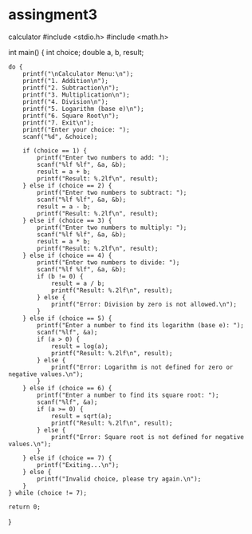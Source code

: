 # assingment3
calculator 
#include <stdio.h>
#include <math.h>

int main() {
    int choice;
    double a, b, result;

    do {
        printf("\nCalculator Menu:\n");
        printf("1. Addition\n");
        printf("2. Subtraction\n");
        printf("3. Multiplication\n");
        printf("4. Division\n");
        printf("5. Logarithm (base e)\n");
        printf("6. Square Root\n");
        printf("7. Exit\n");
        printf("Enter your choice: ");
        scanf("%d", &choice);

        if (choice == 1) {
            printf("Enter two numbers to add: ");
            scanf("%lf %lf", &a, &b);
            result = a + b;
            printf("Result: %.2lf\n", result);
        } else if (choice == 2) {
            printf("Enter two numbers to subtract: ");
            scanf("%lf %lf", &a, &b);
            result = a - b;
            printf("Result: %.2lf\n", result);
        } else if (choice == 3) {
            printf("Enter two numbers to multiply: ");
            scanf("%lf %lf", &a, &b);
            result = a * b;
            printf("Result: %.2lf\n", result);
        } else if (choice == 4) {
            printf("Enter two numbers to divide: ");
            scanf("%lf %lf", &a, &b);
            if (b != 0) {
                result = a / b;
                printf("Result: %.2lf\n", result);
            } else {
                printf("Error: Division by zero is not allowed.\n");
            }
        } else if (choice == 5) {
            printf("Enter a number to find its logarithm (base e): ");
            scanf("%lf", &a);
            if (a > 0) {
                result = log(a);
                printf("Result: %.2lf\n", result);
            } else {
                printf("Error: Logarithm is not defined for zero or negative values.\n");
            }
        } else if (choice == 6) {
            printf("Enter a number to find its square root: ");
            scanf("%lf", &a);
            if (a >= 0) {
                result = sqrt(a);
                printf("Result: %.2lf\n", result);
            } else {
                printf("Error: Square root is not defined for negative values.\n");
            }
        } else if (choice == 7) {
            printf("Exiting...\n");
        } else {
            printf("Invalid choice, please try again.\n");
        }
    } while (choice != 7);

    return 0;
}
